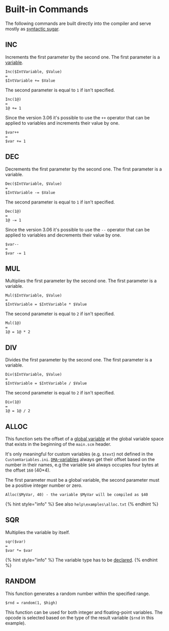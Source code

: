 # Built-in Commands

The following commands are built directly into the compiler and serve mostly as [syntactic sugar](https://en.wikipedia.org/wiki/Syntactic\_sugar).

## INC

Increments the first parameter by the second one. The first parameter is a [variable](../data-types/variables.md).

```
Inc($IntVariable, $Value)
=
$IntVariable += $Value
```

The second parameter is equal to `1` if isn't specified.

```
Inc(1@)
=
1@ += 1
```

Since the version 3.06 it's possible to use the `++` operator that can be applied to variables and increments their value by one.

```
$var++
=
$var += 1
```

## DEC

Decrements the first parameter by the second one. The first parameter is a variable.

```
Dec($IntVariable, $Value)
=
$IntVariable -= $Value
```

The second parameter is equal to `1` if isn't specified.

```
Dec(1@)
=
1@ -= 1
```

Since the version 3.06 it's possible to use the `--` operator that can be applied to variables and decrements their value by one.

```
$var--
=
$var -= 1
```

## MUL

Multiplies the first parameter by the second one. The first parameter is a variable.

```
Mul($IntVariable, $Value)
=
$IntVariable = $IntVariable * $Value
```

The second parameter is equal to `2` if isn't specified.

```
Mul(1@)
=
1@ = 1@ * 2
```

## DIV

Divides the first parameter by the second one. The first parameter is a variable.

```
Div($IntVariable, $Value)
=
$IntVariable = $IntVariable / $Value
```

The second parameter is equal to `2` if isn't specified.

```
Div(1@)
=
1@ = 1@ / 2
```

## ALLOC&#x20;

This function sets the offset of a [global variable](../data-types/variables.md#global-variables) at the global variable space that exists in the beginning of the `main.scm` header.

It's only meaningful for custom variables (e.g. `$text`) not defined in the `CustomVariables.ini`. [`DMA`-variables](../data-types/variables.md#global-variables) always get their offset based on the number in their names, e.g the variable `$40` always occupies four bytes at the offset `160` (40\*4).

The first parameter must be a global variable, the second parameter must be a positive integer number or zero.

```
Alloc($MyVar, 40) - the variable $MyVar will be compiled as $40
```

{% hint style="info" %}
See also `help\examples\alloc.txt`
{% endhint %}

## SQR

Multiplies the variable by itself.

```
sqr($var) 
=
$var *= $var
```

{% hint style="info" %}
The variable type has to be [declared](../data-types/variables.md#var-end-construct).
{% endhint %}

## RANDOM

This function generates a random number within the specified range.

```
$rnd = random(1, $high)
```

This function can be used for both integer and floating-point variables. The opcode is selected based on the type of the result variable (`$rnd` in this example).
